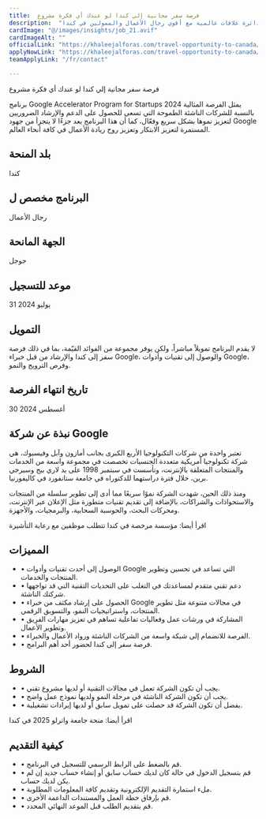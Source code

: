 ```yaml
---
title:  فرصة سفر مجانية إلي كندا لو عندك أي فكرة مشروع 
description:  "فرصة ذهبية مجانية للسفر إلي كندا لتمويل أي مشروع وتكوين دائرة علاقات عالمية مع أقوي رجال الأعمال والممولين في كندا" 
cardImage: "@/images/insights/job_21.avif" 
cardImageAlt: "" 
officialLink: "https://khaleejalforas.com/travel-opportunity-to-canada/" 
applyNowLink: "https://khaleejalforas.com/travel-opportunity-to-canada/" 
teamApplyLink: "/fr/contact"

---
```


فرصة سفر مجانية إلي كندا لو عندك أي فكرة مشروع

برنامج Google Accelerator Program for Startups 2024 يمثل الفرصة المثالية بالنسبة للشركات الناشئة الطموحة التي تسعى للحصول على الدعم والإرشاد الضروريين لتعزيز نموها بشكل سريع وفعّال، كما أن هذا البرنامج يعد جزءًا لا يتجزأ من جهود Google المستمرة لتعزيز الابتكار وتعزيز روح ريادة الأعمال في كافة أنحاء العالم.

## بلد المنحة

كندا

## البرنامج مخصص ل

رجال الأعمال

## الجهة المانحة

جوجل

## موعد للتسجيل

31 يوليو 2024

## التمويل

لا يقدم البرنامج تمويلاً مباشراً، ولكن يوفر مجموعة من الفوائد القيّمة، بما في ذلك فرصة سفر إلى كندا والإرشاد من قبل خبراء Google، والوصول إلى تقنيات وأدوات Google، وفرص الترويج والنمو.

## تاريخ انتهاء الفرصة

30 أغسطس 2024

## نبذة عن شركة Google

تعتبر واحدة من شركات التكنولوجيا الأربع الكبرى بجانب أمازون وآبل وفيسبوك، هي شركة تكنولوجيا أمريكية متعددة الجنسيات تخصصت في مجموعة واسعة من الخدمات والمنتجات المتعلقة بالإنترنت، وتأسست في سبتمبر 1998 على يد لاري بيج وسيرجي برين، خلال فترة دراستهما للدكتوراه في جامعة ستانفورد في كاليفورنيا.

ومنذ ذلك الحين، شهدت الشركة نموًا سريعًا مما أدى إلى تطوير سلسلة من المنتجات والاستحواذات والشراكات، بالإضافة إلى تقديم تقنيات متطورة مثل الإعلان عبر الإنترنت، ومحركات البحث، والحوسبة السحابية، والبرمجيات، والأجهزة.

اقرأ أيضا: مؤسسة مرخصة في كندا تتطلب موظفين مع رعاية التأشيرة

## المميزات

- • الوصول إلى أحدث تقنيات وأدوات Google التي تساعد في تحسين وتطوير المنتجات والخدمات.
- • دعم تقني متقدم لمساعدتك في التغلب على التحديات التقنية التي قد تواجهها شركتك الناشئة.
- • الحصول على إرشاد مكثف من خبراء Google في مجالات متنوعة مثل تطوير المنتجات، واستراتيجيات النمو، والتسويق الرقمي.
- • المشاركة في ورشات عمل وفعاليات تفاعلية تساهم في تعزيز مهارات الفريق وتطوير الأعمال.
- • الفرصة للانضمام إلى شبكة واسعة من الشركات الناشئة ورواد الأعمال والخبراء.
- • فرصة سفر إلى كندا لحضور أحد أهم البرامج.

## الشروط

- • يجب أن تكون الشركة تعمل في مجالات التقنية أو لديها مشروع تقني.
- • يجب أن تكون الشركة الناشئة في مرحلة النمو ولديها نموذج عمل واضح.
- • يفضل أن تكون الشركة قد حصلت على تمويل سابق أو لديها إيرادات تشغيلية.

اقرأ أيضا: منحة جامعة واترلو 2025 في كندا

## كيفية التقديم

- • قم بالضغط على الرابط الرسمي للتسجيل في البرنامج.
- • قم بتسجيل الدخول في حالة كان لديك حساب سابق أو إنشاء حساب جديد إن لم يكن لديك حساب.
- • ملء استمارة التقديم الإلكترونية وتقديم كافة المعلومات المطلوبة.
- • قم بإرفاق خطة العمل والمستندات الداعمة الأخرى.
- • قم بتقديم الطلب قبل الموعد النهائي المحدد.

